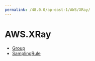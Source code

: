 ```yaml
---
permalink: /48.0.0/ap-east-1/AWS/XRay/
---
```


# AWS.XRay



* [Group](Group.md)
* [SamplingRule](SamplingRule.md)